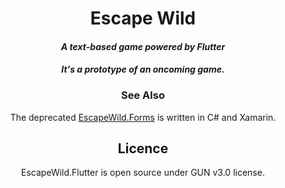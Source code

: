 <div align="center">

# Escape Wild

#### *A text-based game powered by Flutter*

#### *It's a prototype of an oncoming game.*

### See Also

The deprecated [EscapeWild.Forms](https://github.com/liplum/EscapeWild.Forms) is written in C# and Xamarin.

## Licence

EscapeWild.Flutter is open source under GUN v3.0 license.

</div>
